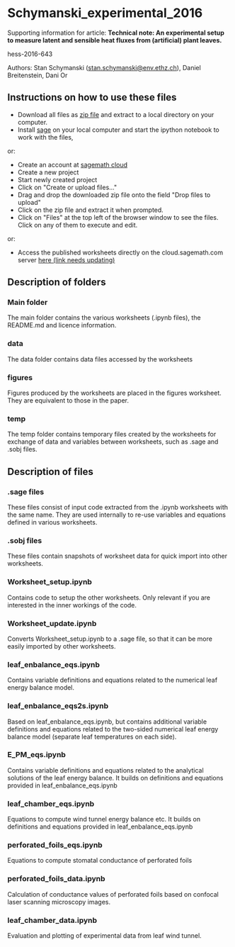 # Schymanski_experimental_2016
Supporting information for article: 
**Technical note: An experimental setup to measure latent and sensible heat fluxes from (artificial) plant leaves.**

hess-2016-643

Authors: Stan Schymanski (stan.schymanski@env.ethz.ch), Daniel Breitenstein, Dani Or


## Instructions on how to use these files
- Download all files as [zip file](https://github.com/schymans/Schymanski_experimental_2016/archive/master.zip) and extract to a local directory on your computer.
- Install [sage](http://www.sagemath.org) on your local computer and start the ipython notebook to work with the files, 

or:

- Create an account at [sagemath cloud](https://cloud.sagemath.com)
- Create a new project
- Start newly created project
- Click on "Create or upload files..."
- Drag and drop the downloaded zip file onto the field "Drop files to upload"
- Click on the zip file and extract it when prompted.
- Click on "Files" at the top left of the browser window to see the files. Click on any of them to execute and edit.

or:

- Access the published worksheets directly on the cloud.sagemath.com server [here (link needs updating)]( https://cloud.sagemath.com/projects/e66470cf-1fa4-48bc-8a49-2513f177cf8a/files/Schymanski_leaf-scale_2016/)

## Description of folders
### Main folder
The main folder contains the various worksheets (.ipynb files), the README.md and licence information. 
### data
The data folder contains data files accessed by the worksheets
### figures
Figures produced by the worksheets are placed in the figures worksheet. They are equivalent to those in the paper.
### temp
The temp folder contains temporary files created by the worksheets for exchange of data and variables between worksheets, such as .sage and .sobj files.



## Description of files
### .sage files
These files consist of input code extracted from the .ipynb worksheets with the same name. They are used internally to re-use variables and equations defined in various worksheets.
### .sobj files
These files contain snapshots of worksheet data for quick import into other worksheets.
### Worksheet_setup.ipynb
Contains code to setup the other worksheets. Only relevant if you are interested in the inner workings of the code.
### Worksheet_update.ipynb
Converts Worksheet_setup.ipynb to a .sage file, so that it can be more easily imported by other worksheets.
### leaf_enbalance_eqs.ipynb
Contains variable definitions and equations related to the numerical leaf energy balance model.
### leaf_enbalance_eqs2s.ipynb
Based on leaf_enbalance_eqs.ipynb, but contains additional variable definitions and equations related to the two-sided numerical leaf energy balance model (separate leaf temperatures on each side).
### E_PM_eqs.ipynb
Contains variable definitions and equations related to the analytical solutions of the leaf energy balance. It builds on definitions and equations provided in leaf_enbalance_eqs.ipynb
### leaf_chamber_eqs.ipynb
Equations to compute wind tunnel energy balance etc. It builds on definitions and equations provided in leaf_enbalance_eqs.ipynb
### perforated_foils_eqs.ipynb
Equations to compute stomatal conductance of perforated foils
### perforated_foils_data.ipynb
Calculation of conductance values of perforated foils based on confocal laser scanning microscopy images.
### leaf_chamber_data.ipynb
Evaluation and plotting of experimental data from leaf wind tunnel. 
